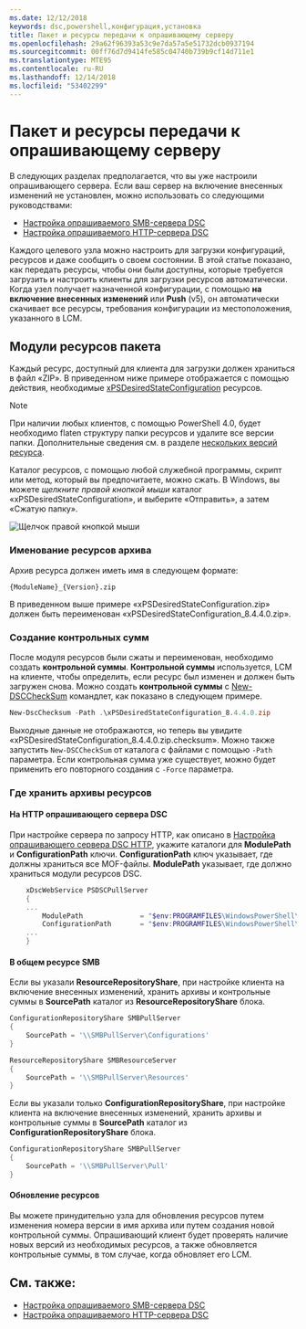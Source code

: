```yaml
---
ms.date: 12/12/2018
keywords: dsc,powershell,конфигурация,установка
title: Пакет и ресурсы передачи к опрашивающему серверу
ms.openlocfilehash: 29a62f96393a53c9e7da57a5e51732dcb0937194
ms.sourcegitcommit: 00ff76d7d9414fe585c04740b739b9cf14d711e1
ms.translationtype: MTE95
ms.contentlocale: ru-RU
ms.lasthandoff: 12/14/2018
ms.locfileid: "53402299"
---
```

# <a name="package-and-upload-resources-to-a-pull-server"></a>Пакет и ресурсы передачи к опрашивающему серверу

В следующих разделах предполагается, что вы уже настроили опрашивающего сервера. Если ваш сервер на включение внесенных изменений не установлен, можно использовать со следующими руководствами:

- [Настройка опрашиваемого SMB-сервера DSC](pullServerSmb.md)
- [Настройка опрашиваемого HTTP-сервера DSC](pullServer.md)

Каждого целевого узла можно настроить для загрузки конфигураций, ресурсов и даже сообщить о своем состоянии. В этой статье показано, как передать ресурсы, чтобы они были доступны, которые требуется загрузить и настроить клиенты для загрузки ресурсов автоматически. Когда узел получает назначенной конфигурации, с помощью **на включение внесенных изменений** или **Push** (v5), он автоматически скачивает все ресурсы, требования конфигурации из местоположения, указанного в LCM.

## <a name="package-resource-modules"></a>Модули ресурсов пакета

Каждый ресурс, доступный для клиента для загрузки должен храниться в файл «ZIP». В приведенном ниже примере отображается с помощью действия, необходимые [xPSDesiredStateConfiguration](https://www.powershellgallery.com/packages/xPSDesiredStateConfiguration/8.4.0.0) ресурсов.

> [!NOTE]
> При наличии любых клиентов, с помощью PowerShell 4.0, будет необходимо flaten структуру папки ресурсов и удалите все версии папки. Дополнительные сведения см. в разделе [нескольких версий ресурса](../configurations/import-dscresource.md#multiple-resource-versions).

Каталог ресурсов, с помощью любой служебной программы, скрипт или метод, который вы предпочитаете, можно сжать. В Windows, вы можете *щелкните правой кнопкой мыши* каталог «xPSDesiredStateConfiguration», и выберите «Отправить», а затем «Сжатую папку».

![Щелчок правой кнопкой мыши](../media/right-click.gif)

### <a name="naming-the-resource-archive"></a>Именование ресурсов архива

Архив ресурса должен иметь имя в следующем формате:

```
{ModuleName}_{Version}.zip
```

В приведенном выше примере «xPSDesiredStateConfiguration.zip» должен быть переименован «xPSDesiredStateConfiguration_8.4.4.0.zip».

### <a name="create-checksums"></a>Создание контрольных сумм

После модуля ресурсов были сжаты и переименован, необходимо создать **контрольной суммы**.  **Контрольной суммы** используется, LCM на клиенте, чтобы определить, если ресурс был изменен и должен быть загружен снова. Можно создать **контрольной суммы** с [New-DSCCheckSum](/powershell/module/PSDesiredStateConfiguration/New-DSCCheckSum) командлет, как показано в следующем примере.

```powershell
New-DscChecksum -Path .\xPSDesiredStateConfiguration_8.4.4.0.zip
```

Выходные данные не отображаются, но теперь вы увидите «xPSDesiredStateConfiguration_8.4.4.0.zip.checksum». Можно также запустить `New-DSCCheckSum` от каталога с файлами с помощью `-Path` параметра. Если контрольная сумма уже существует, можно будет применить его повторного создания с `-Force` параметра.

### <a name="where-to-store-resource-archives"></a>Где хранить архивы ресурсов

#### <a name="on-a-dsc-http-pull-server"></a>На HTTP опрашивающего сервера DSC

При настройке сервера по запросу HTTP, как описано в [Настройка опрашивающего сервера DSC HTTP](pullServer.md), укажите каталоги для **ModulePath** и **ConfigurationPath** ключи. **ConfigurationPath** ключ указывает, где должны храниться все MOF-файлы. **ModulePath** указывает, где должно храниться модули ресурсов DSC.

```powershell
    xDscWebService PSDSCPullServer
    {
    ...
        ModulePath              = "$env:PROGRAMFILES\WindowsPowerShell\DscService\Modules"
        ConfigurationPath       = "$env:PROGRAMFILES\WindowsPowerShell\DscService\Configuration"
    ...
    }

```

#### <a name="on-an-smb-share"></a>В общем ресурсе SMB

Если вы указали **ResourceRepositoryShare**, при настройке клиента на включение внесенных изменений, хранить архивы и контрольные суммы в **SourcePath** каталог из **ResourceRepositoryShare** блока.

```powershell
ConfigurationRepositoryShare SMBPullServer
{
    SourcePath = '\\SMBPullServer\Configurations'
}

ResourceRepositoryShare SMBResourceServer
{
    SourcePath = '\\SMBPullServer\Resources'
}
```

Если вы указали только **ConfigurationRepositoryShare**, при настройке клиента на включение внесенных изменений, хранить архивы и контрольные суммы в **SourcePath** каталог из  **ConfigurationRepositoryShare** блока.

```powershell
ConfigurationRepositoryShare SMBPullServer
{
    SourcePath = '\\SMBPullServer\Pull'
}
```

#### <a name="updating-resources"></a>Обновление ресурсов

Вы можете принудительно узла для обновления ресурсов путем изменения номера версии в имя архива или путем создания новой контрольной суммы. Опрашивающий клиент будет проверять наличие новых версий из необходимых ресурсов, а также обновляется контрольные суммы, в том случае, когда обновляет его LCM.

## <a name="see-also"></a>См. также:

- [Настройка опрашиваемого SMB-сервера DSC](pullServerSmb.md)
- [Настройка опрашиваемого HTTP-сервера DSC](pullServer.md)
